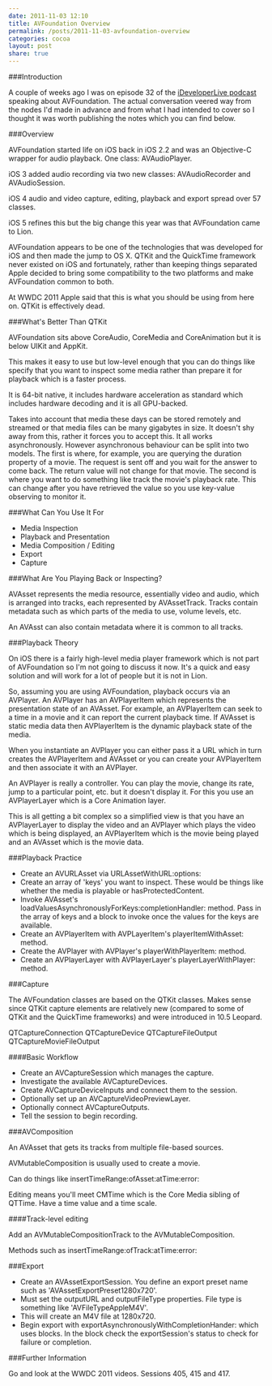 ```yaml
---
date: 2011-11-03 12:10
title: AVFoundation Overview
permalink: /posts/2011-11-03-avfoundation-overview
categories: cocoa
layout: post
share: true
---
```


###Introduction

A couple of weeks ago I was on episode 32 of the <a href="http://www.ideveloper.tv/podcast/ideveloperlive.html">iDeveloperLive podcast</a> speaking about AVFoundation. The actual conversation veered way from the nodes I'd made in advance and from what I had intended to cover so I thought it was worth publishing the notes which you can find below.

###Overview

AVFoundation started life on iOS back in iOS 2.2 and was an Objective-C wrapper for audio playback. One class: AVAudioPlayer.

iOS 3 added audio recording via two new classes: AVAudioRecorder and AVAudioSession.

iOS 4 audio and video capture, editing, playback and export spread over 57 classes.

iOS 5 refines this but the big change this year was that AVFoundation came to Lion.

AVFoundation appears to be one of the technologies that was developed for iOS and then made the jump to OS X. QTKit and the QuickTime framework never existed on iOS and fortunately, rather than keeping things separated Apple decided to bring some compatibility to the two platforms and  make AVFoundation common to both.

At WWDC 2011 Apple said that this is what you should be using from here on. QTKit is effectively dead.

###What's Better Than QTKit

AVFoundation sits above CoreAudio, CoreMedia and CoreAnimation but it is below UIKit and AppKit.

This makes it easy to use but low-level enough that you can do things like specify that you want to inspect some media rather than prepare it for playback which is a faster process.

It is 64-bit native, it includes hardware acceleration as standard which includes hardware decoding and it is all GPU-backed.

Takes into account that media these days can be stored remotely and streamed or that media files can be many gigabytes in size. It doesn't shy away from this, rather it forces you to accept this. It all works asynchronously. However asynchronous behaviour can be split into two models. The first is where, for example, you are querying the duration property of a movie. The request is sent off and you wait for the answer to come back. The return value will not change for that movie. The second is where you want to do something like track the movie's playback rate. This can change after you have retrieved the value so you use key-value observing to monitor it.

###What Can You Use It For

* Media Inspection
* Playback and Presentation
* Media Composition / Editing
* Export
* Capture

###What Are You Playing Back or Inspecting?

AVAsset represents the media resource, essentially video and audio, which is arranged into tracks, each represented by AVAssetTrack. Tracks contain metadata such as which parts of the media to use, volume levels, etc.

An AVAsst can also contain metadata where it is common to all tracks.

###Playback Theory

On iOS there is a fairly high-level media player framework which is not part of AVFoundation so I'm not going to discuss it now. It's a quick and easy solution and will work for a lot of people but it is not in Lion.

So, assuming you are using AVFoundation, playback occurs via an AVPlayer. An AVPlayer has an AVPlayerItem which represents the presentation state of an AVAsset. For example, an AVPlayerItem can seek to a time in a movie and it can report the current playback time. If AVAsset is static media data then AVPlayerItem is the dynamic playback state of the media.

When you instantiate an AVPlayer you can either pass it a URL which in turn creates the AVPlayerItem and AVAsset or you can create your AVPlayerItem and then associate it with an AVPlayer.

An AVPlayer is really a controller. You can play the movie, change its rate, jump to a particular point, etc. but it doesn't display it. For this you use an AVPlayerLayer which is a Core Animation layer.

This is all getting a bit complex so a simplified view is that you have an AVPlayerLayer to display the video and an AVPlayer which plays the video which is being displayed, an AVPlayerItem which is the movie being played and an AVAsset which is the movie data. 

###Playback Practice

* Create an AVURLAsset via URLAssetWithURL:options:
* Create an array of 'keys' you want to inspect. These would be things like whether the media is playable or hasProtectedContent.
* Invoke AVAsset's loadValuesAsynchronouslyForKeys:completionHandler: method. Pass in the array of keys and a block to invoke once the values for the keys are available.
* Create an AVPlayerItem with AVPLayerItem's playerItemWithAsset: method.
* Create the AVPlayer with AVPlayer's playerWithPlayerItem: method.
* Create an AVPlayerLayer with AVPlayerLayer's playerLayerWithPlayer: method.


###Capture

The AVFoundation classes are based on the QTKit classes. Makes sense since QTKit capture elements are relatively new (compared to some of QTKit and the QuickTime frameworks) and were introduced in 10.5 Leopard.

QTCaptureConnection
QTCaptureDevice
QTCaptureFileOutput
QTCaptureMovieFileOutput

####Basic Workflow

* Create an AVCaptureSession which manages the capture.
* Investigate the available AVCaptureDevices.
* Create AVCaptureDeviceInputs and connect them to the session.
* Optionally set up an AVCaptureVideoPreviewLayer.
* Optionally connect AVCaptureOutputs.
* Tell the session to begin recording.

###AVComposition

An AVAsset that gets its tracks from multiple file-based sources.

AVMutableComposition is usually used to create a movie.

Can do things like insertTimeRange:ofAsset:atTime:error:

Editing means you'll meet CMTime which is the Core Media sibling of QTTime. Have a time value and a time scale.

####Track-level editing

Add an AVMutableCompositionTrack to the AVMutableComposition.

Methods such as insertTimeRange:ofTrack:atTime:error:

###Export

* Create an AVAssetExportSession. You define an export preset name such as 'AVAssetExportPreset1280x720'.
* Must set the outputURL and outputFileType properties. File type is something like 'AVFileTypeAppleM4V'.
* This will create an M4V file at 1280x720.
* Begin export with exportAsynchronouslyWithCompletionHander: which uses blocks. In the block check the exportSession's status to check for failure or completion.

###Further Information

Go and look at the WWDC 2011 videos. Sessions 405, 415 and 417.
